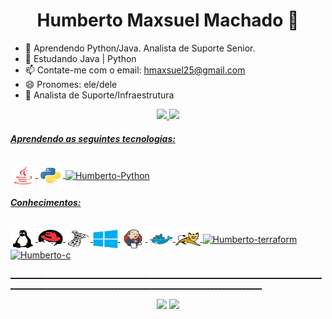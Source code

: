 <h1 align="center"> Humberto Maxsuel Machado 👋</h1>


- 🔭 Aprendendo Python/Java. Analista de Suporte Senior.
- 🌱 Estudando Java | Python
- 📫 Contate-me com o email: hmaxsuel25@gmail.com
- 😄 Pronomes: ele/dele
- 🤝 Analista de Suporte/Infraestrutura


<div align="center">
  <a href="https://github.com/hmaxsuel25">
  <img height="160em" src="https://github-readme-stats.vercel.app/api?username=Hmaxsuel25&show_icons=true&theme=noctis&include_all_commits=true&count_private=true"/>
  <img height="160em" src="https://github-readme-stats.vercel.app/api/top-langs/?username=Hmaxsuel25&layout=compact&langs_count=7&theme=noctis"/>
</div>

  
  <h4><i>Aprendendo as seguintes tecnologias:</i></h4> 
  
<div style="display: inline_block"><br>
  <img align="center" alt="Humberto-Java" height="30" width="40" src="https://raw.githubusercontent.com/devicons/devicon/master/icons/java/java-plain.svg">
  <img align="center" alt="Humberto-Python" height="30" width="40" src="https://raw.githubusercontent.com/devicons/devicon/master/icons/python/python-original.svg">
  <img align="center" alt="Humberto-Python" height="30" width="40" src="https://cncf-branding.netlify.app/img/projects/crossplane/icon/color/crossplane-icon-color.png">
  </div>
  
   <h4><i>Conhecimentos:</i></h4> 
  
<div style="display: inline_block"><br>
  <img align="center" alt="Humberto-Linux" height="30" width="40" src="https://raw.githubusercontent.com/devicons/devicon/master/icons/linux/linux-plain.svg">
  <img align="center" alt="Humberto-RHEL" height="30" width="40" src="https://raw.githubusercontent.com/devicons/devicon/master/icons/redhat/redhat-original.svg">
  <img align="center" alt="Humberto-MSSQL" height="30" width="40" src="https://raw.githubusercontent.com/devicons/devicon/master/icons/microsoftsqlserver/microsoftsqlserver-plain.svg">
<img align="center" alt="Humberto-Windows" height="30" width="40" src="https://raw.githubusercontent.com/devicons/devicon/master/icons/windows8/windows8-original.svg">
  <img align="center" alt="Humberto-Jenkins" height="30" width="40" src="https://raw.githubusercontent.com/devicons/devicon/master/icons/jenkins/jenkins-original.svg">
<img align="center" alt="Humberto-docker" height="30" width="40" src="https://raw.githubusercontent.com/devicons/devicon/master/icons/docker/docker-original.svg">
  <img align="center" alt="Humberto-tomcat" height="30" width="40" src="https://raw.githubusercontent.com/devicons/devicon/master/icons/tomcat/tomcat-original.svg">
  <img align="center" alt="Humberto-terraform" height="30" width="40" src="https://cdn.icon-icons.com/icons2/2107/PNG/512/file_type_terraform_icon_130125.png">
   <img align="center" alt="Humberto-c" height="30" width="40" src="https://cdn.icon-icons.com/icons2/2415/PNG/512/c_original_logo_icon_146611.png">
  </div>
  
  
  <p>_____________________________________________________________________________________________________________________________________________</p>
  
<div style="text-align:center"> 
  
  <a href = "mailto:hmaxsuel25@gmail.com"><img src="https://img.shields.io/badge/Gmail-D14836?style=for-the-badge&logo=gmail&logoColor=white" target="_blank"></a>
  <a href="https://www.linkedin.com/in/hmaxsuel25" target="_blank"><img src="https://img.shields.io/badge/-LinkedIn-%230077B5?style=for-the-badge&logo=linkedin&logoColor=white" target="_blank"></a> 
 
 
  </div>
